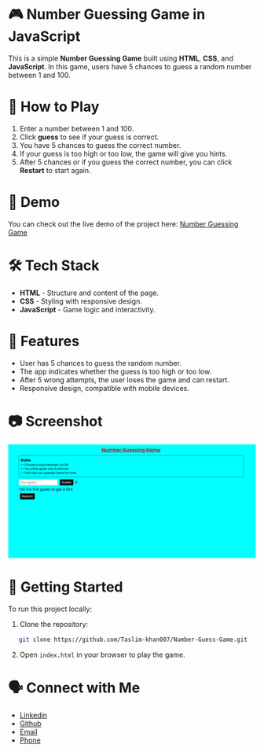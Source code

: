 # 🎮 Number Guessing Game in JavaScript
 This is a simple **Number Guessing Game** built using **HTML**, **CSS**, and **JavaScript**. In this game, users have 5 chances to guess a random number between 1 and 100.

 # 📝 How to Play
 1. Enter a number between 1 and 100.
 2. Click **guess** to see if your guess is correct.
 3. You have 5 chances to guess the correct number.
 4. If your guess is too high or too low, the game will give you hints.
 5. After 5 chances or if you guess the correct number, you can click **Restart** to start again.

# 🔗 Demo
You can check out the live demo of the project here: [Number Guessing Game](https://taslim-khan007.github.io/Number-Guess-Game/)

 # 🛠️ Tech Stack
 - **HTML** - Structure and content of the page.
 - **CSS** - Styling with responsive design.
 - **JavaScript** - Game logic and interactivity.

# 🌟 Features
 - User has 5 chances to guess the random number.
 - The app indicates whether the guess is too high or too low.
 - After 5 wrong attempts, the user loses the game and can restart.
 - Responsive design, compatible with mobile devices.

 # 📷 Screenshot
 ![alt text](<Screenshot 2025-05-06 013807.png>)

 # 🚀 Getting Started
 To run this project locally:

1. Clone the repository:
```bash
   git clone https://github.com/Taslim-khan007/Number-Guess-Game.git
   ```
2. Open `index.html` in your browser to play the game.

# 🗣️ Connect with Me
<ul>
  <li><a href="https://www.linkedin.com/in/taslim-khan-290455336?utm_source=share&utm_campaign=share_via&utm_content=profile&utm_medium=android_app">Linkedin</a></li>
  <li><a href="https://github.com/Taslim-khan007">Github</a></a></li>
  <li><a href="taslimkhan06162@gmail.com">Email</a></li>
  <li><a href="+919508489651">Phone</a></li>
</ul>


